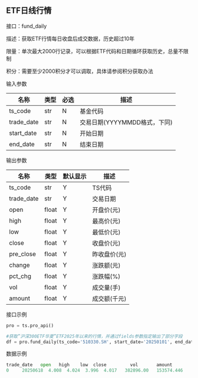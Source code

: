 ## ETF日线行情

接口：fund_daily

描述：获取ETF行情每日收盘后成交数据，历史超过10年

限量：单次最大2000行记录，可以根据ETF代码和日期循环获取历史，总量不限制

积分：需要至少2000积分才可以调取，具体请参阅积分获取办法 

输入参数

| 名称 | 类型 | 必选 | 描述 |
| --- | --- | --- | --- |
| ts_code | str | N | 基金代码 |
| trade_date | str | N | 交易日期(YYYYMMDD格式，下同) |
| start_date | str | N | 开始日期 |
| end_date | str | N | 结束日期 |

输出参数

| 名称 | 类型 | 默认显示 | 描述 |
| --- | --- | --- | --- |
| ts_code | str | Y | TS代码 |
| trade_date | str | Y | 交易日期 |
| open | float | Y | 开盘价(元) |
| high | float | Y | 最高价(元) |
| low | float | Y | 最低价(元) |
| close | float | Y | 收盘价(元) |
| pre_close | float | Y | 昨收盘价(元) |
| change | float | Y | 涨跌额(元) |
| pct_chg | float | Y | 涨跌幅(%) |
| vol | float | Y | 成交量(手) |
| amount | float | Y | 成交额(千元) |

接口示例

```python
pro = ts.pro_api()

#获取”沪深300ETF华夏”ETF2025年以来的行情，并通过fields参数指定输出了部分字段
df = pro.fund_daily(ts_code='510330.SH', start_date='20250101', end_date='20250618', fields='trade_date,open,high,low,close,vol,amount')
```

数据示例

```python
trade_date   open   high    low  close         vol       amount
0     20250618  4.008  4.024  3.996  4.017   382896.00   153574.446
```